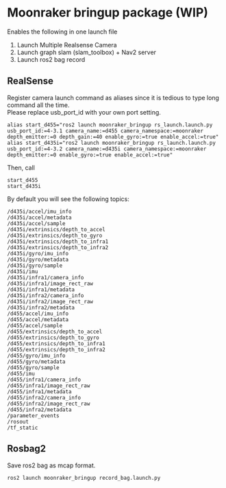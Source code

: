 # Moonraker bringup package (WIP)

Enables the following in one launch file

1. Launch Multiple Realsense Camera
2. Launch graph slam (slam_toolbox) + Nav2 server
3. Launch ros2 bag record


## RealSense

Register camera launch command as aliases since it is tedious to type long command all the time.\
Please replace usb_port_id with your own port setting.
```
alias start_d455="ros2 launch moonraker_bringup rs_launch.launch.py usb_port_id:=4-3.1 camera_name:=d455 camera_namespace:=moonraker depth_emitter:=0 depth_gain:=40 enable_gyro:=true enable_accel:=true"
alias start_d435i="ros2 launch moonraker_bringup rs_launch.launch.py usb_port_id:=4-3.2 camera_name:=d435i camera_namespace:=moonraker depth_emitter:=0 enable_gyro:=true enable_accel:=true"
```

Then, call
```
start_d455
start_d435i
```

By default you will see the following topics:
```
/d435i/accel/imu_info
/d435i/accel/metadata
/d435i/accel/sample
/d435i/extrinsics/depth_to_accel
/d435i/extrinsics/depth_to_gyro
/d435i/extrinsics/depth_to_infra1
/d435i/extrinsics/depth_to_infra2
/d435i/gyro/imu_info
/d435i/gyro/metadata
/d435i/gyro/sample
/d435i/imu
/d435i/infra1/camera_info
/d435i/infra1/image_rect_raw
/d435i/infra1/metadata
/d435i/infra2/camera_info
/d435i/infra2/image_rect_raw
/d435i/infra2/metadata
/d455/accel/imu_info
/d455/accel/metadata
/d455/accel/sample
/d455/extrinsics/depth_to_accel
/d455/extrinsics/depth_to_gyro
/d455/extrinsics/depth_to_infra1
/d455/extrinsics/depth_to_infra2
/d455/gyro/imu_info
/d455/gyro/metadata
/d455/gyro/sample
/d455/imu
/d455/infra1/camera_info
/d455/infra1/image_rect_raw
/d455/infra1/metadata
/d455/infra2/camera_info
/d455/infra2/image_rect_raw
/d455/infra2/metadata
/parameter_events
/rosout
/tf_static
```

## Rosbag2
Save ros2 bag as mcap format.
```
ros2 launch moonraker_bringup record_bag.launch.py
```